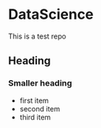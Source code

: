 # DataScience
This is a test repo
## Heading
### Smaller heading
* first item
* second item
* third item
